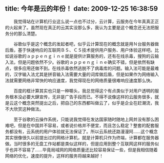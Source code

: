 title: 今年是云的年份！
date: 2009-12-25 16:38:59
---

　　我觉得站在计算机行业这么说一点也不过分，云计算，云服务在今年真真正正的火起来了。虽然现在真正的云其实没那么多，我认为主要是这个概念还无法把服务分的那么清楚。

　　谷歌似乎是这个概念的发起者吧，似乎云计算现在的概念就是用Ｎ台服务器做后盾，基于快速响应的互联网ＢＳ、ＣＳ技术提供用户服务、用户体验这样吧。比如说谷歌的ａｐｐｅｎｇｉｎｅ就是提供计算服务的，还有在线杀毒，搜狗的云输入法，但是问题依然不少。谷歌的ａｐｐｅｎｇｉｎｅ确实不错，但是依然有缺点，很多应用还做不到。在线杀毒依然逃脱不了病毒库的问题。输入法可能是最难的，汉字输入法尤其是拼音输入法需要大量的词库做后盾，但是如果作为网络输入法就需要网络非常快的响应速度，我觉得现在的网络质量很难响应速度那么快。

　　百度的框计算其实也只是一种嚼头，我总觉得这个有点类似于对用户透明的服务根本没必要大肆宣传，无非是广告手段而已。不得不说像这样的云服务很多，就是云这个概念突然提出之后，把自己的东西都叫做云了，似乎是企业在赶潮流，我不大欣赏这种做法。

　　至于谷歌的云操作系统，只能说我觉得在发达国家随时随地上网并没有那么困难吧，但是在中国并不容易，或者说价格并不便宜，而且怎么稳定？整套的配套服务都没有，云系统的用户体验就无法保证了。所以云系统还路漫漫阿&hellip;&hellip;这个概念其实很像很久以前提出过的网格计算机，就是计算机只作为终端，计算都在服务器做。当时很多的无盘工作站都是类似这样的，但是应用到整个互联网这样的服务似乎也并不容易了&hellip;&hellip;毕竟局域网的网络质量还比较容易保证一些，但是我相信随着网络的优化，速度的提升，这样的服务将越来越好！
